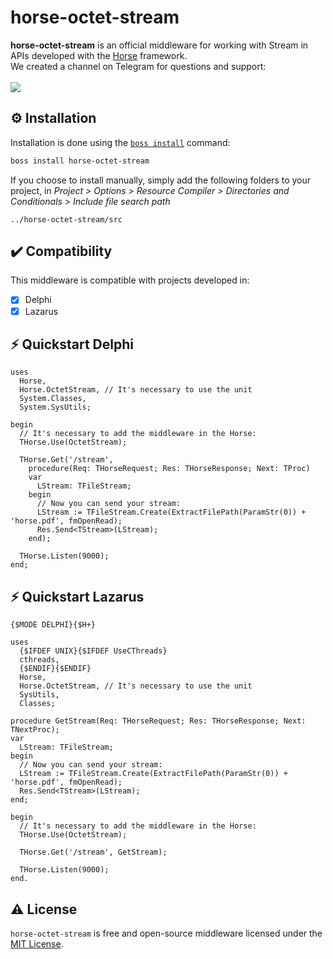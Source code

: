 # horse-octet-stream
<b>horse-octet-stream</b> is an official middleware for working with Stream in APIs developed with the <a href="https://github.com/HashLoad/horse">Horse</a> framework.
<br>We created a channel on Telegram for questions and support:<br><br>
<a href="https://t.me/hashload">
  <img src="https://img.shields.io/badge/telegram-join%20channel-7289DA?style=flat-square">
</a>

## ⚙️ Installation
Installation is done using the [`boss install`](https://github.com/HashLoad/boss) command:
``` sh
boss install horse-octet-stream
```
If you choose to install manually, simply add the following folders to your project, in *Project > Options > Resource Compiler > Directories and Conditionals > Include file search path*
```
../horse-octet-stream/src
```

## ✔️ Compatibility
This middleware is compatible with projects developed in:
- [X] Delphi
- [X] Lazarus

## ⚡️ Quickstart Delphi
```delphi
uses
  Horse,
  Horse.OctetStream, // It's necessary to use the unit
  System.Classes,
  System.SysUtils;

begin
  // It's necessary to add the middleware in the Horse:
  THorse.Use(OctetStream);

  THorse.Get('/stream',
    procedure(Req: THorseRequest; Res: THorseResponse; Next: TProc)
    var
      LStream: TFileStream;
    begin
      // Now you can send your stream:
      LStream := TFileStream.Create(ExtractFilePath(ParamStr(0)) + 'horse.pdf', fmOpenRead);
      Res.Send<TStream>(LStream);
    end);

  THorse.Listen(9000);
end;
```

## ⚡️ Quickstart Lazarus
```delphi
{$MODE DELPHI}{$H+}

uses
  {$IFDEF UNIX}{$IFDEF UseCThreads}
  cthreads,
  {$ENDIF}{$ENDIF}
  Horse,
  Horse.OctetStream, // It's necessary to use the unit
  SysUtils, 
  Classes;

procedure GetStream(Req: THorseRequest; Res: THorseResponse; Next: TNextProc);
var
  LStream: TFileStream;
begin
  // Now you can send your stream:
  LStream := TFileStream.Create(ExtractFilePath(ParamStr(0)) + 'horse.pdf', fmOpenRead);
  Res.Send<TStream>(LStream);
end;

begin
  // It's necessary to add the middleware in the Horse:
  THorse.Use(OctetStream);

  THorse.Get('/stream', GetStream);

  THorse.Listen(9000);
end.
```

## ⚠️ License
`horse-octet-stream` is free and open-source middleware licensed under the [MIT License](https://github.com/HashLoad/horse-octet-stream/blob/master/LICENSE). 

